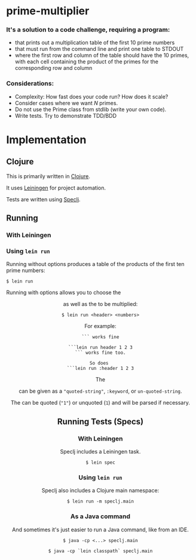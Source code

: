 # prime-multiplier

### It's a solution to a code challenge, requiring a program:
* that prints out a multiplication table of the first 10 prime numbers
* that must run from the command line and print one table to STDOUT
* where the first row and column of the table should have the 10 primes, with each cell containing the product of the primes for the corresponding row and column

### Considerations:
* Complexity: How fast does your code run? How does it scale?
* Consider cases where we want *N* primes.
* Do not use the Prime class from stdlib (write your own code).
* Write tests. Try to demonstrate TDD/BDD

# Implementation
## Clojure
This is primarily written in [Clojure](http://clojure.org/).

It uses [Leiningen](http://leiningen.org/) for project automation.

Tests are written using [Speclj](https://github.com/slagyr/speclj).

## Running

### With Leiningen
### Using `lein run`
Running without options produces a table of the products of the first ten prime numbers:
```
$ lein run
```

Running with options allows you to choose the <header> as well as the <numbers> to be multiplied:
```
$ lein run <header> <numbers>
```

For example:

```lein run "header" 1 "2" 3
``` works fine

```lein run header 1 2 3
``` works fine too.

So does 
```lein run :header 1 2 3
```

The <header> can be given as a `"quoted-string"`, `:keyword`, or `un-quoted-string`. 

The <numbers> can be quoted (`"1"`) or unquoted (`1`) and will be parsed if necessary. 

## Running Tests (Specs)

### With Leiningen
Speclj includes a Leiningen task.

```
$ lein spec
```

### Using `lein run`
Speclj also includes a Clojure main namespace:

```
$ lein run -m speclj.main
```

### As a Java command
And sometimes it's just easier to run a Java command, like from an IDE.

```
$ java -cp <...> speclj.main
```

```
$ java -cp `lein classpath` speclj.main
```